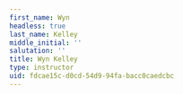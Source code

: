 ```yaml
---
first_name: Wyn
headless: true
last_name: Kelley
middle_initial: ''
salutation: ''
title: Wyn Kelley
type: instructor
uid: fdcae15c-d0cd-54d9-94fa-bacc0caedcbc
---
```

